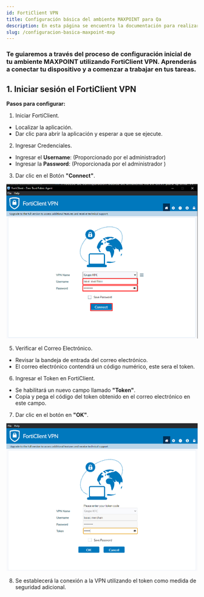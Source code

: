 ```yaml
---
id: FortiClient VPN
title: Configuración básica del ambiente MAXPOINT para Qa
description: En esta página se encuentra la documentación para realizar la configuración básica de ambiente en MAXPOINT
slug: /configuracion-basica-maxpoint-mxp
---
```




### **Te guiaremos a través del proceso de configuración inicial de tu ambiente MAXPOINT utilizando FortiClient VPN. Aprenderás a conectar tu dispositivo  y a comenzar a trabajar en tus tareas.**
## 1. Iniciar sesión el FortiClient VPN
**Pasos para configurar:**
1. Iniciar FortiClient.
- Localizar la aplicación.
- Dar clic para abrir la aplicación y esperar a que se ejecute.
2. Ingresar Credenciales.
- Ingresar el **Username**: (Proporcionado por el administrador) 
- Ingresar la **Password**: (Proporcionada por el administrador )
3. Dar clic en el Botón **"Connect"**.

![Restaurante](./img/forticlientcredenciales.png)

5. Verificar el Correo Electrónico.
- Revisar la bandeja de entrada del correo electrónico.
- El correo electrónico contendrá un código numérico, este sera el token.
6. Ingresar el Token en FortiClient.
- Se habilitará un nuevo campo llamado **"Token"**.
- Copia y pega el código del token obtenido en el correo electrónico en este campo.
7. Dar clic en el botón en **"OK"**.


![Restaurante](./img/FC-Token.png)

8. Se establecerá la conexión a la VPN utilizando el token como medida de seguridad adicional.
